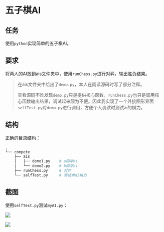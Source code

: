 # 五子棋AI

## 任务

使用`python`实现简单的五子棋AI。

## 要求

将两人的AI放到ais文件夹中，使用`runChess.py`进行对弈，输出胜负结果。

>   在ais文件夹中给出了`demo.py`，本人在阅读源码时写了部分注释。
>
>   查看源码不难发现`demo.py`只是提供核心函数，`runChess.py`也只是调用核心函数输出结果，调试起来颇为不便。因此我实现了一个外接图形界面`selfTest.py`对`demo.py`进行调用，方便个人调试时测试ai的棋力。

## 结构

正确的目录结构：

```bash
.
└── compete
    ├── ais
    │   ├── demo1.py    # a同学ai
    │   └── demo2.py    # b同学ai
    ├── runChess.py     # 对弈
    └── selfTest.py     # 测试单ai棋力
```

## 截图

使用`selfTest.py`测试`myAI.py`：

![](https://i.loli.net/2020/05/25/hlnwMeAbQBoz8SD.png)

![](https://i.loli.net/2020/05/25/E3hnscOpbT8QztH.png)

